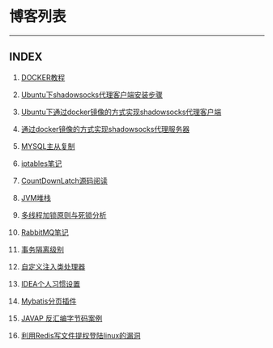 # 博客列表
-------------



## INDEX

<!-- hidden blog demo
-->

1. <a href="./blog/2018-08-28_docker.md" data-blog-id="MB-18082801" data-from-id="">DOCKER教程</a>

2. <a href="./blog/2018-09-07_shadowsocks.md" data-blog-id="MB-18090701" data-from-id="">Ubuntu下shadowsocks代理客户端安装步骤</a>

3. <a href="./blog/2018-09-21_shadowsocks.md" data-blog-id="MB-18092101" data-from-id="">Ubuntu下通过docker镜像的方式实现shadowsocks代理客户端</a>

4. <a href="./blog/2018-10-01_shadowsocks.md" data-blog-id="MB-18100101" data-from-id="">通过docker镜像的方式实现shadowsocks代理服务器</a>

5. <a href="./blog/2018-12-30_mysql.md" data-blog-id="MB-18123001" data-from-id="">MYSQL主从复制</a>

6. <a href="./blog/2018-12-30_iptables.md" data-blog-id="MB-18123002" data-from-id="">iptables笔记</a>

7. <a href="./blog/2019-02-09_Source_CountDownLatch.md" data-blog-id="MB-19020901" data-from-id="">CountDownLatch源码阅读</a>

8. <a href="./blog/2019-02-17_JVM_Heep_And_Stack.md" data-blog-id="MB-19021701" data-from-id="">JVM堆栈</a>

9. <a href="./blog/2019-03-07_lock.md" data-blog-id="MB-19030701" data-from-id="">多线程加锁原则与死锁分析</a>

10. <a href="./blog/2019-04-22_rabbitmq.md" data-blog-id="MB-19042201" data-from-id="">RabbitMQ笔记</a>

11. <a href="./blog/2019-05-01_transaction_isolation.md" data-blog-id="MB-19050101" data-from-id="">事务隔离级别</a>

12. <a href="./blog/2019-05-24_spring_autowire_resolver.md" data-blog-id="MB-19052401" data-from-id="">自定义注入类处理器</a>

13. <a href="./blog/2019-05-18_idea_prefer.md" data-blog-id="MB-19051801" data-from-id="">IDEA个人习惯设置</a>

14. <a href="./blog/2019-05-30_mybatis_pager.md" data-blog-id="MB-19053001" data-from-id="">Mybatis分页插件</a>

15. <a href="./blog/2019-06-12_javap_demo.md" data-blog-id="MB-19061201" data-from-id="">JAVAP 反汇编字节码案例</a>

16. <a href="./blog/2019-06-13_redis_loophole.md" data-blog-id="MB-19061301" data-from-id="">利用Redis写文件提权登陆linux的漏洞</a>




